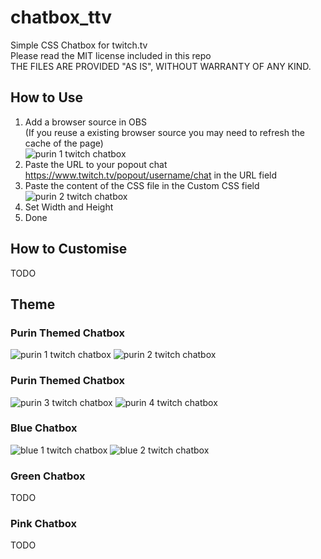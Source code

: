 # chatbox_ttv  
Simple CSS Chatbox for twitch.tv   
Please read the MIT license included in this repo   
THE FILES ARE PROVIDED "AS IS", WITHOUT WARRANTY OF ANY KIND.  
  
## How to Use
1. Add a browser source in OBS  
(If you reuse a existing browser source you may need to refresh the cache of the page)   
![purin 1 twitch chatbox](img/0.png)   
2. Paste the URL to your popout chat https://www.twitch.tv/popout/username/chat in the URL field   
3. Paste the content of the CSS file in the Custom CSS field   
![purin 2 twitch chatbox](img/1.png)  
4. Set Width and Height   
5. Done

## How to Customise   
 TODO   

## Theme

### Purin Themed Chatbox   
![purin 1 twitch chatbox](img/purin1.png)
![purin 2 twitch chatbox](img/purin2.png)  

### Purin Themed Chatbox    
![purin 3 twitch chatbox](img/purin3.png)
![purin 4 twitch chatbox](img/purin4.png)  
  
### Blue Chatbox  
![blue 1 twitch chatbox](img/blue1.png)
![blue 2 twitch chatbox](img/blue2.png)  
   
### Green Chatbox   
 TODO   
 
### Pink Chatbox   
 TODO   
